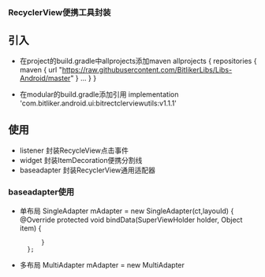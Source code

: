 ### RecyclerView便携工具封装

## 引入
- 在project的build.gradle中allprojects添加maven
    allprojects {
        repositories {
            maven { url "https://raw.githubusercontent.com/BitlikerLibs/Libs-Android/master" }
            ...
        }
    }

- 在modular的build.gradle添加引用
    implementation 'com.bitliker.android.ui:bitrectclerviewutils:v1.1.1'
    
    
## 使用
- listener 封装RecycleView点击事件
- widget 封装ItemDecoration便携分割线
- baseadapter 封装RecyclerView通用适配器

### baseadapter使用
- 单布局
     SingleAdapter<Object> mAdapter = new SingleAdapter<Object>(ct,layouId) {
            @Override
            protected void bindData(SuperViewHolder holder, Object item) {
                
            }
        };
- 多布局
    MultiAdapter<Object> mAdapter = new MultiAdapter<Object>(ct) {
            @Override
            public int getLayoutId(Object item, int position) {
                //返回对应item的layout
                return 0;
            }
            @Override
            public void bindData(Context context, SuperViewHolder holder, Object item, int layoutId, int position) {

            }
        };         
    
